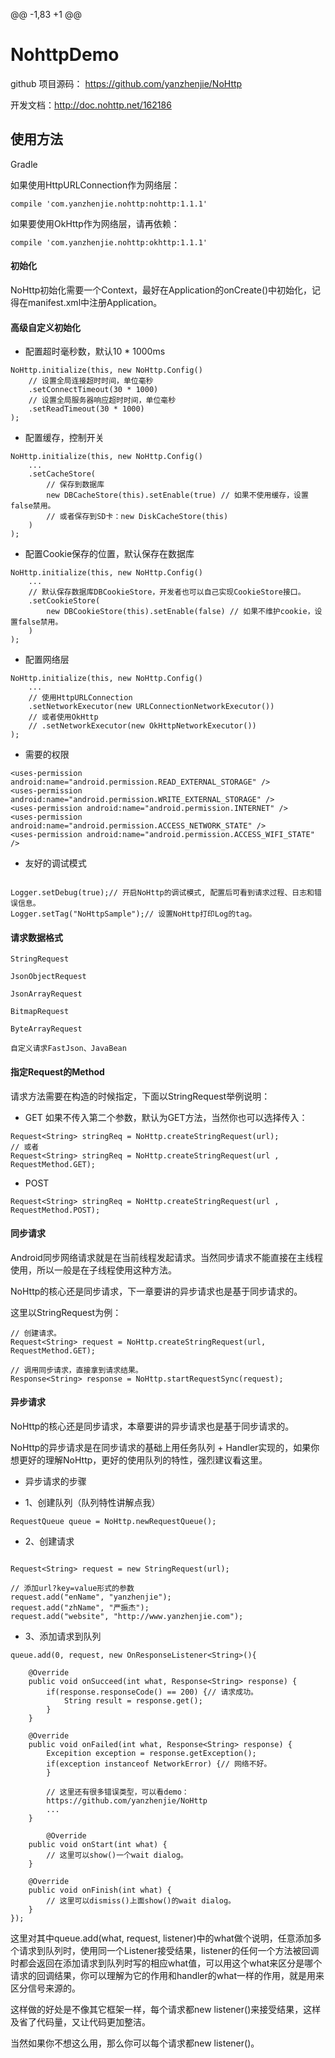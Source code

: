 @@ -1,83 +1 @@
# NohttpDemo
github 项目源码： https://github.com/yanzhenjie/NoHttp

开发文档：http://doc.nohttp.net/162186

## 使用方法

Gradle

如果使用HttpURLConnection作为网络层：

```
compile 'com.yanzhenjie.nohttp:nohttp:1.1.1'
```

如果要使用OkHttp作为网络层，请再依赖：

```
compile 'com.yanzhenjie.nohttp:okhttp:1.1.1'
```

#### 初始化

NoHttp初始化需要一个Context，最好在Application的onCreate()中初始化，记得在manifest.xml中注册Application。

#### 高级自定义初始化

* 配置超时毫秒数，默认10 * 1000ms
```
NoHttp.initialize(this, new NoHttp.Config()
    // 设置全局连接超时时间，单位毫秒
    .setConnectTimeout(30 * 1000)
    // 设置全局服务器响应超时时间，单位毫秒
    .setReadTimeout(30 * 1000)
);
```

* 配置缓存，控制开关
```
NoHttp.initialize(this, new NoHttp.Config()
    ...
    .setCacheStore(
        // 保存到数据库
        new DBCacheStore(this).setEnable(true) // 如果不使用缓存，设置false禁用。
        // 或者保存到SD卡：new DiskCacheStore(this)
    )
);
```

* 配置Cookie保存的位置，默认保存在数据库
```
NoHttp.initialize(this, new NoHttp.Config()
    ...
    // 默认保存数据库DBCookieStore，开发者也可以自己实现CookieStore接口。
    .setCookieStore(
        new DBCookieStore(this).setEnable(false) // 如果不维护cookie，设置false禁用。
    )
);
```

* 配置网络层
```
NoHttp.initialize(this, new NoHttp.Config()
    ...
    // 使用HttpURLConnection
    .setNetworkExecutor(new URLConnectionNetworkExecutor())
    // 或者使用OkHttp
    // .setNetworkExecutor(new OkHttpNetworkExecutor())
);
```

* 需要的权限
```
<uses-permission android:name="android.permission.READ_EXTERNAL_STORAGE" />
<uses-permission android:name="android.permission.WRITE_EXTERNAL_STORAGE" />
<uses-permission android:name="android.permission.INTERNET" />
<uses-permission android:name="android.permission.ACCESS_NETWORK_STATE" />
<uses-permission android:name="android.permission.ACCESS_WIFI_STATE" />
```
* 友好的调试模式
```

Logger.setDebug(true);// 开启NoHttp的调试模式, 配置后可看到请求过程、日志和错误信息。
Logger.setTag("NoHttpSample");// 设置NoHttp打印Log的tag。
```
#### 请求数据格式
```
StringRequest

JsonObjectRequest

JsonArrayRequest

BitmapRequest

ByteArrayRequest

自定义请求FastJson、JavaBean

```

#### 指定Request的Method
请求方法需要在构造的时候指定，下面以StringRequest举例说明：

* GET
如果不传入第二个参数，默认为GET方法，当然你也可以选择传入：
```
Request<String> stringReq = NoHttp.createStringRequest(url);
// 或者
Request<String> stringReq = NoHttp.createStringRequest(url , RequestMethod.GET);
```

* POST
```
Request<String> stringReq = NoHttp.createStringRequest(url , RequestMethod.POST);

```


#### 同步请求
Android同步网络请求就是在当前线程发起请求。当然同步请求不能直接在主线程使用，所以一般是在子线程使用这种方法。

NoHttp的核心还是同步请求，下一章要讲的异步请求也是基于同步请求的。

这里以StringRequest为例：
```
// 创建请求。
Request<String> request = NoHttp.createStringRequest(url, RequestMethod.GET);

// 调用同步请求，直接拿到请求结果。
Response<String> response = NoHttp.startRequestSync(request);
```

#### 异步请求

NoHttp的核心还是同步请求，本章要讲的异步请求也是基于同步请求的。

NoHttp的异步请求是在同步请求的基础上用任务队列 + Handler实现的，如果你想更好的理解NoHttp，更好的使用队列的特性，强烈建议看这里。

* 异步请求的步骤

* 1、创建队列（队列特性讲解点我）

```
RequestQueue queue = NoHttp.newRequestQueue();
```
* 2、创建请求

```

Request<String> request = new StringRequest(url);

// 添加url?key=value形式的参数
request.add("enName", "yanzhenjie");
request.add("zhName", "严振杰");
request.add("website", "http://www.yanzhenjie.com");
```


* 3、添加请求到队列

```
queue.add(0, request, new OnResponseListener<String>(){

    @Override
    public void onSucceed(int what, Response<String> response) {
        if(response.responseCode() == 200) {// 请求成功。
            String result = response.get();
        }
    }

    @Override
    public void onFailed(int what, Response<String> response) {
        Excepition exception = response.getException();
        if(exception instanceof NetworkError) {// 网络不好。
        }

        // 这里还有很多错误类型，可以看demo：
        https://github.com/yanzhenjie/NoHttp
        ...
    }

        @Override
    public void onStart(int what) {
        // 这里可以show()一个wait dialog。
    }

    @Override
    public void onFinish(int what) {
        // 这里可以dismiss()上面show()的wait dialog。
    }
});
```
这里对其中queue.add(what, request, listener)中的what做个说明，任意添加多个请求到队列时，使用同一个Listener接受结果，listener的任何一个方法被回调时都会返回在添加请求到队列时写的相应what值，可以用这个what来区分是哪个请求的回调结果，你可以理解为它的作用和handler的what一样的作用，就是用来区分信号来源的。

这样做的好处是不像其它框架一样，每个请求都new listener()来接受结果，这样及省了代码量，又让代码更加整洁。

当然如果你不想这么用，那么你可以每个请求都new listener()。




